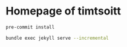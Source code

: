 # Homepage of timtsoitt

```sh
pre-commit install
```

```sh
bundle exec jekyll serve --incremental
```
